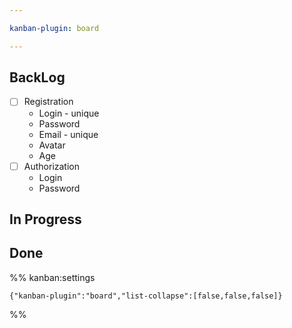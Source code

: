 ```yaml
---

kanban-plugin: board

---
```


## BackLog

- [ ] Registration
	- Login - unique
	- Password
	- Email - unique
	- Avatar
	- Age
- [ ] Authorization
	- Login
	- Password


## In Progress



## Done





%% kanban:settings
```
{"kanban-plugin":"board","list-collapse":[false,false,false]}
```
%%